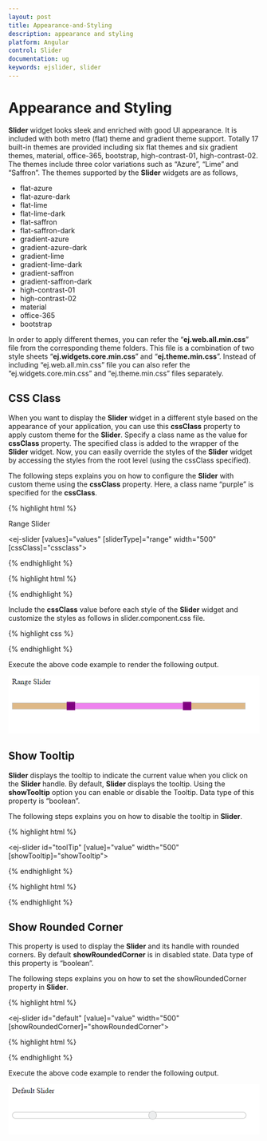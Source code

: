 ```yaml
---
layout: post
title: Appearance-and-Styling
description: appearance and styling	
platform: Angular
control: Slider
documentation: ug
keywords: ejslider, slider
---
```

# Appearance and Styling	

**Slider** widget looks sleek and enriched with good UI appearance. It is included with both metro (flat) theme and gradient theme support. Totally 17 built-in themes are provided including six flat themes and six gradient themes, material, office-365, bootstrap, high-contrast-01, high-contrast-02. The themes include three color variations such as “Azure”, “Lime” and “Saffron”. The themes supported by the **Slider** widgets are as follows,

* flat-azure
* flat-azure-dark
* flat-lime
* flat-lime-dark
* flat-saffron
* flat-saffron-dark
* gradient-azure
* gradient-azure-dark
* gradient-lime
* gradient-lime-dark
* gradient-saffron
* gradient-saffron-dark
* high-contrast-01
* high-contrast-02
* material
* office-365
* bootstrap

In order to apply different themes, you can refer the “**ej.web.all.min.css**” file from the corresponding theme folders. This file is a combination of two style sheets “**ej.widgets.core.min.css**” and “**ej.theme.min.css**”. Instead of including “ej.web.all.min.css” file you can also refer the “ej.widgets.core.min.css” and “ej.theme.min.css” files separately. 

## CSS Class

When you want to display the **Slider** widget in a different style based on the appearance of your application, you can use this **cssClass** property to apply custom theme for the **Slider**. Specify a class name as the value for **cssClass** property. The specified class is added to the wrapper of the **Slider** widget. Now, you can easily override the styles of the **Slider** widget by accessing the styles from the root level (using the cssClass specified).

The following steps explains you on how to configure the **Slider** with custom theme using the **cssClass** property. Here, a class name “purple” is specified for the **cssClass**.

{% highlight html %}

<div>Range Slider</div>

<ej-slider [values]="values" [sliderType]="range" width="500" [cssClass]="cssclass"></ej-slider>

{% endhighlight %}

{% highlight html %}
<script>
 import { Component, ViewEncapsulation } from '@angular/core';

@Component({
  selector: 'ej-app',
  templateUrl: './slider.component.html',
  styleUrls: ['./slider.component.css'],
  encapsulation: ViewEncapsulation.None 
})
export class SliderComponent { 
    public values: any = [25,75];
    public range: string ='range'; 
    public cssclass: string = "purple";
    constructor() {
    }
}
</script>

{% endhighlight %}

Include the **cssClass** value before each style of the **Slider** widget and customize the styles as follows in slider.component.css file.

{% highlight css %}

<style>
   .purple.e-slider.e-widget {
       background-color: burlywood;
       border-color: #bbbcbb;
   }
   .purple.e-tooltip {
       background: none repeat scroll 0 0 violet;
       /* Old browsers */
       border-color: #1b95cf;
       color: white;
   }
   .purple.e-slider .e-handle.e-select {
       background-color: purple;
       border-color: purple;
   }
   .purple.e-slider .e-handle.e-hover {
       background-color: purple;
       border-color: purple;
   }
   .purple.e-slider .e-handle.e-focus {
       box-shadow: 0 0 2px rgba(0, 0, 0, 0.2);
   }
   .purple.e-slider .e-range {
       background: none repeat scroll 0 0 violet;
   /* Old browsers */
   }
   .purple.e-scale .e-tick {
       background-image: url(images/dot.png);
   }
</style>

{% endhighlight %}

Execute the above code example to render the following output.

![](Appearance-and-Styling_images/Appearance-and-Styling_img2.png) 

## Show Tooltip

**Slider** displays the tooltip to indicate the current value when you click on the **Slider** handle. By default, **Slider** displays the tooltip. Using the **showTooltip** option you can enable or disable the Tooltip. Data type of this property is “boolean”.

The following steps explains you on how to disable the tooltip in **Slider**.

{% highlight html %}

<ej-slider id="toolTip" [value]="value" width="500" [showTooltip]="showTooltip"></ej-slider>

{% endhighlight %}

{% highlight html %}
<script>
 import { Component } from '@angular/core';

@Component({
  selector: 'ej-app',
  templateUrl: './slider.component.html'
})
export class SliderComponent { 
    public showTooltip: boolean = false;
    public value: number = 60;
    constructor() {
    }
}
</script>

{% endhighlight %}

## Show Rounded Corner

This property is used to display the **Slider** and its handle with rounded corners. By default **showRoundedCorner** is in disabled state. Data type of this property is “boolean”.

The following steps explains you on how to set the showRoundedCorner property in **Slider**.

{% highlight html %}

<ej-slider id="default" [value]="value" width="500" [showRoundedCorner]="showRoundedCorner"></ej-slider>

{% highlight html %}
<script>
 import { Component } from '@angular/core';

@Component({
  selector: 'ej-app',
  templateUrl: './slider.component.html'
})
export class SliderComponent { 
    public showRoundedCorner: boolean = true;
    public value: number = 60;
    constructor() {
    }
}
</script>

{% endhighlight %}

Execute the above code example to render the following output.


![](Appearance-and-Styling_images/Appearance-and-Styling_img3.png) 

